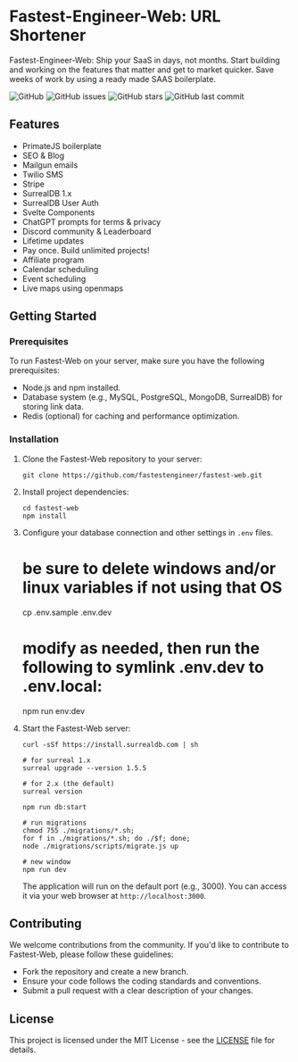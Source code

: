 # Fastest-Engineer-Web: URL Shortener

Fastest-Engineer-Web: Ship your SaaS in days, not months. Start building and working on the features that matter and get to market quicker. Save weeks of work by using a ready made SAAS boilerplate.

![GitHub](https://img.shields.io/github/license/profullstack/hynt-web)
![GitHub issues](https://img.shields.io/github/issues/profullstack/hynt-web)
![GitHub stars](https://img.shields.io/github/stars/profullstack/hynt-web)
![GitHub last commit](https://img.shields.io/github/last-commit/profullstack/hynt-web)

## Features

-   PrimateJS boilerplate
-   SEO & Blog
-   Mailgun emails
-   Twilio SMS
-   Stripe
-   SurrealDB 1.x
-   SurrealDB User Auth
-   Svelte Components
-   ChatGPT prompts for terms & privacy
-   Discord community & Leaderboard
-   Lifetime updates
-   Pay once. Build unlimited projects!
-   Affiliate program
-   Calendar scheduling
-   Event scheduling
-   Live maps using openmaps

## Getting Started

### Prerequisites

To run Fastest-Web on your server, make sure you have the following prerequisites:

-   Node.js and npm installed.
-   Database system (e.g., MySQL, PostgreSQL, MongoDB, SurrealDB) for storing link data.
-   Redis (optional) for caching and performance optimization.

### Installation

1. Clone the Fastest-Web repository to your server:

    ```shell
    git clone https://github.com/fastestengineer/fastest-web.git
    ```

2. Install project dependencies:

    ```shell
    cd fastest-web
    npm install
    ```

3. Configure your database connection and other settings in `.env` files.

    # be sure to delete windows and/or linux variables if not using that OS

    cp .env.sample .env.dev

    # modify as needed, then run the following to symlink .env.dev to .env.local:

    npm run env:dev
    

4. Start the Fastest-Web server:

    ```shell
    curl -sSf https://install.surrealdb.com | sh

    # for surreal 1.x
    surreal upgrade --version 1.5.5

    # for 2.x (the default)
    surreal version

    npm run db:start

    # run migrations
    chmod 755 ./migrations/*.sh;
    for f in ./migrations/*.sh; do ./$f; done;
    node ./migrations/scripts/migrate.js up
    
    # new window
    npm run dev
    ```

    The application will run on the default port (e.g., 3000). You can access it via your web browser at `http://localhost:3000`.

## Contributing

We welcome contributions from the community. If you'd like to contribute to Fastest-Web, please follow these guidelines:

-   Fork the repository and create a new branch.
-   Ensure your code follows the coding standards and conventions.
-   Submit a pull request with a clear description of your changes.

## License

This project is licensed under the MIT License - see the [LICENSE](LICENSE) file for details.

